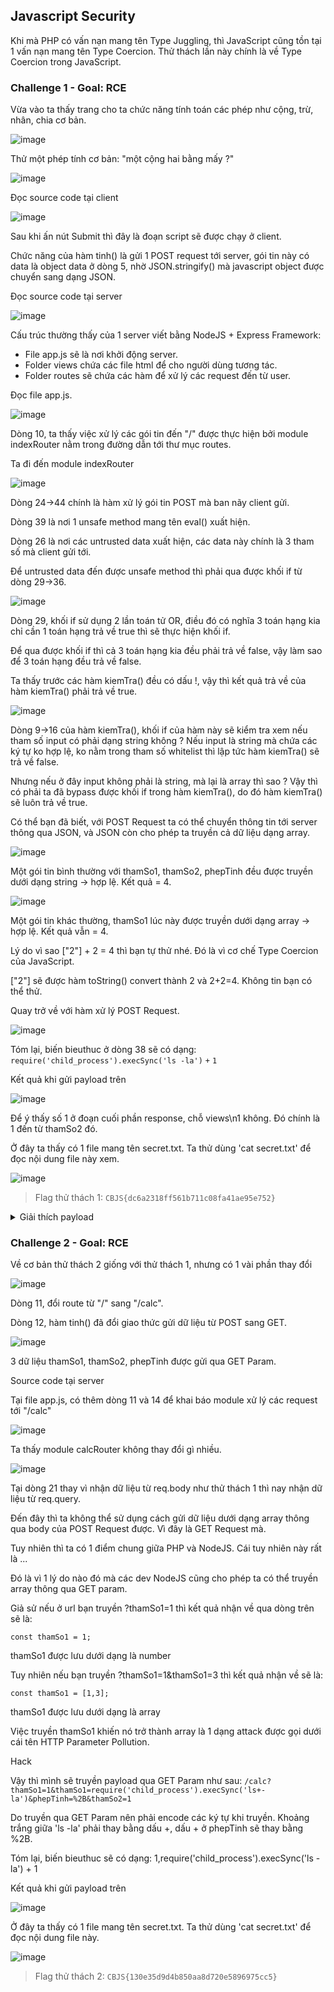 ## Javascript Security

Khi mà PHP có vấn nạn mang tên Type Juggling, thì JavaScript cũng tồn tại 1 vấn nạn mang tên Type Coercion. Thử thách lần này chính là về Type Coercion trong JavaScript.

### Challenge 1 - Goal: RCE

Vừa vào ta thấy trang cho ta chức năng tính toán các phép như cộng, trừ, nhân, chia cơ bản.

![image](https://user-images.githubusercontent.com/90561566/234295319-51bd4b0a-c51c-4085-bd30-d7edd8f2f479.png)

Thử một phép tính cơ bản: "một cộng hai bằng mấy ?"

![image](https://user-images.githubusercontent.com/90561566/234295454-ccf00b39-ef27-416f-887a-142b675ae68c.png)

Đọc source code tại client

![image](https://user-images.githubusercontent.com/90561566/234295576-23b54b34-1e66-4c73-92dc-b84d8e316800.png)

Sau khi ấn nút Submit thì đây là đoạn script sẽ được chạy ở client.

Chức năng của hàm tinh() là gửi 1 POST request tới server, gói tin này có data là object data ở dòng 5, nhờ JSON.stringify() mà javascript object được chuyển sang dạng JSON.

Đọc source code tại server

![image](https://user-images.githubusercontent.com/90561566/234295721-e80ab765-477f-46cb-a627-fcaa099ebb50.png)

Cấu trúc thường thấy của 1 server viết bằng NodeJS + Express Framework:

+ File app.js sẽ là nơi khởi động server.
+ Folder views chứa các file html để cho người dùng tương tác.
+ Folder routes sẽ chứa các hàm để xử lý các request đến từ user.

Đọc file app.js.

![image](https://user-images.githubusercontent.com/90561566/234295772-61be3303-1e8d-4e22-a71f-d92a114b0391.png)

Dòng 10, ta thấy việc xử lý các gói tin đến "/" được thực hiện bởi module indexRouter nằm trong đường dẫn tới thư mục routes.

Ta đi đến module indexRouter

![image](https://user-images.githubusercontent.com/90561566/234296236-32b574d0-5218-40f0-9bfb-dde3a518404d.png)

Dòng 24->44 chính là hàm xử lý gói tin POST mà ban nãy client gửi.

Dòng 39 là nơi 1 unsafe method mang tên eval() xuất hiện.

Dòng 26 là nơi các untrusted data xuất hiện, các data này chính là 3 tham số mà client gửi tới.

Để untrusted data đến được unsafe method thì phải qua được khối if từ dòng 29->36.

![image](https://user-images.githubusercontent.com/90561566/234296680-4dbd3ac9-7776-4768-9a9e-b5cab591b513.png)

Dòng 29, khối if sử dụng 2 lần toán tử OR, điều đó có nghĩa 3 toán hạng kia chỉ cần 1 toán hạng trả về true thì sẽ thực hiện khối if.

Để qua được khối if thì cả 3 toán hạng kia đều phải trả về false, vậy làm sao để 3 toán hạng đều trả về false.

Ta thấy trước các hàm kiemTra() đều có dấu !, vậy thì kết quả trả về của hàm kiemTra() phải trả về true.

![image](https://user-images.githubusercontent.com/90561566/234297023-6182cd7d-0135-4887-b99b-2f2699b6e014.png)

Dòng 9->16 của hàm kiemTra(), khối if của hàm này sẽ kiểm tra xem nếu tham số input có phải dạng string không ? Nếu input là string mà chứa các ký tự ko hợp lệ, ko nằm trong tham số whitelist thì lập tức hàm kiemTra() sẽ trả về false.

Nhưng nếu ở đây input không phải là string, mà lại là array thì sao ? Vậy thì có phải ta đã bypass được khối if trong hàm kiemTra(), do đó hàm kiemTra() sẽ luôn trả về true.

Có thể bạn đã biết, với POST Request ta có thể chuyển thông tin tới server thông qua JSON, và JSON còn cho phép ta truyền cả dữ liệu dạng array.

![image](https://user-images.githubusercontent.com/90561566/234300094-02292b1e-9d5e-4b0b-9ade-c5e645621866.png)

Một gói tin bình thường với thamSo1, thamSo2, phepTinh đều được truyền dưới dạng string -> hợp lệ. Kết quả = 4.

![image](https://user-images.githubusercontent.com/90561566/234300322-5e7203d7-bc86-46d9-89cf-e058a3cd35a9.png)

Một gói tin khác thường, thamSo1 lúc này được truyền dưới dạng array -> hợp lệ. Kết quả vẫn = 4.

Lý do vì sao ["2"] + 2 = 4 thì bạn tự thử nhé. Đó là vì cơ chế Type Coercion của JavaScript.

["2"] sẽ được hàm toString() convert thành 2 và 2+2=4. Không tin bạn có thể thử.

Quay trở về với hàm xử lý POST Request.

![image](https://user-images.githubusercontent.com/90561566/234300559-e905ce94-dd75-4858-bb9d-53f891e0b221.png)

Tóm lại, biến bieuthuc ở dòng 38 sẽ có dạng: `require('child_process').execSync('ls -la')` `+` `1`

Kết quả khi gửi payload trên

![image](https://user-images.githubusercontent.com/90561566/234300809-4eab6a30-b99e-49b5-abcc-8decefba5d8f.png)

Để ý thấy số 1 ở đoạn cuối phần response, chỗ views\n1 không. Đó chính là 1 đến từ thamSo2 đó.

Ở đây ta thấy có 1 file mang tên secret.txt. Ta thử dùng 'cat secret.txt' để đọc nội dung file này xem.

![image](https://user-images.githubusercontent.com/90561566/234300995-981a4c1d-3f89-4af9-bf27-7ab9fdb86a63.png)

> Flag thử thách 1: `CBJS{dc6a2318ff561b711c08fa41ae95e752}`

<details>
<summary> Giải thích payload </summary>
Trong NodeJS, module child_process là một module có sẵn khi ta cài đặt NodeJS, nó cung cấp cho ta chức năng tạo 1 tiến trình con (child process).

Cái này kiến thức về hệ điều hành, 1 phần mềm khi chạy sẽ được tính là 1 tiến trình (1 process), cái process này sẽ gọi nhiều process khác và các process khác này là các process con.

Giả sử, khi khởi động trò chơi League Of Legends, file thực thi để chạy game LoL sẽ là process cha.

Sau đó việc hiển thị champ sẽ dùng 1 process (tạm gọi là process hiển thị), tính toán sát thương sẽ sử dụng 1 process (tạm gọi là process tính toán). Process hiển thị và process tính toán sẽ là con của process cha.

Ta có 2 phương thức có thể sử dụng từ module này để RCE đó là exec() và execSync(). 2 phương thức này đều có tác dụng sinh ra 1 tiến trình để thực thi các câu lệnh được truyền vào bên trong nó.

Tuy nhiên do NodeJS chạy theo kiến trúc bất đồng bộ (Asynchronous). Nghĩa là NodeJS sẽ ưu tiên thực hiện các process khác nhẹ hơn rồi mới thực hiện các process nặng.

Do đó nếu ta truyền payload dạng require('child_process').exec('ls -la') thì process sinh ra sẽ nặng hơn và được thực thi sau. Việc này đồng nghĩa NodeJS sẽ tạm thời không thực thi nó và coi payload này chỉ là 1 object thông thường.

Vậy nên kết quả khi truyền payload require('child_process').exec('ls -la') sẽ là: "[object Object]1".

Để khắc phục, ta dùng execSync(). Lúc này 1 cờ synchronous được sinh ra để báo hiệu rằng NodeJS phải thực thi process này trước, sau khi thực thi xong mới tiếp tục đến các process khác.

Do đó khi dùng require('child_process').execSync('ls -la') thì process này sẽ được thực thi trước và với ls -la thì nó sẽ in ra các directory và file ở thư mục hiện tại. Sau đó mới thực thi đến đoạn + 1 phía sau.
</details>

### Challenge 2 - Goal: RCE

Về cơ bản thử thách 2 giống với thử thách 1, nhưng có 1 vài phần thay đổi

![image](https://user-images.githubusercontent.com/90561566/234301681-57d320b0-3cbb-44c4-8a76-9827b5b0f3f3.png)

Dòng 11, đổi route từ "/" sang "/calc".

Dòng 12, hàm tinh() đã đổi giao thức gửi dữ liệu từ POST sang GET.

![image](https://user-images.githubusercontent.com/90561566/234301993-56e4439c-45d5-4158-a4e2-7e1d332b72fb.png)

3 dữ liệu thamSo1, thamSo2, phepTinh được gửi qua GET Param.

Source code tại server

Tại file app.js, có thêm dòng 11 và 14 để khai báo module xử lý các request tới "/calc"

![image](https://user-images.githubusercontent.com/90561566/234302110-69a86060-fc55-4937-a3a4-6b08df32b28f.png)

Ta thấy module calcRouter không thay đổi gì nhiều.

![image](https://user-images.githubusercontent.com/90561566/234302363-64bf3892-847a-433c-a764-af5bdd2bce7c.png)

Tại dòng 21 thay vì nhận dữ liệu từ req.body như thử thách 1 thì nay nhận dữ liệu từ req.query.

Đến đây thì ta không thể sử dụng cách gửi dữ liệu dưới dạng array thông qua body của POST Request được. Vì đây là GET Request mà.

Tuy nhiên thì ta có 1 điểm chung giữa PHP và NodeJS. Cái tuy nhiên này rất là ...

Đó là vì 1 lý do nào đó mà các dev NodeJS cũng cho phép ta có thể truyền array thông qua GET param.

Giả sử nếu ở url bạn truyền ?thamSo1=1 thì kết quả nhận về qua dòng trên sẽ là:

```
const thamSo1 = 1;
```

thamSo1 được lưu dưới dạng là number

Tuy nhiên nếu bạn truyền ?thamSo1=1&thamSo1=3 thì kết quả nhận về sẽ là:

```
const thamSo1 = [1,3];
```

thamSo1 được lưu dưới dạng là array

Việc truyền thamSo1 khiến nó trở thành array là 1 dạng attack được gọi dưới cái tên HTTP Parameter Pollution.

Hack

Vậy thì mình sẽ truyền payload qua GET Param như sau: `/calc?thamSo1=1&thamSo1=require('child_process').execSync('ls+-la')&phepTinh=%2B&thamSo2=1`

Do truyền qua GET Param nên phải encode các ký tự khi truyền. Khoảng trắng giữa 'ls -la' phải thay bằng dấu +, dấu + ở phepTinh sẽ thay bằng %2B.

Tóm lại, biến bieuthuc sẽ có dạng: 1,require('child_process').execSync('ls -la') + 1

Kết quả khi gửi payload trên

![image](https://user-images.githubusercontent.com/90561566/234305335-ae258c70-4fe6-49ea-a513-7107b9de33bd.png)

Ở đây ta thấy có 1 file mang tên secret.txt. Ta thử dùng 'cat secret.txt' để đọc nội dung file này.

![image](https://user-images.githubusercontent.com/90561566/234305394-bb15c908-29d9-4ad5-9acb-9bfa45a45804.png)

> Flag thử thách 2: `CBJS{130e35d9d4b850aa8d720e5896975cc5}`
